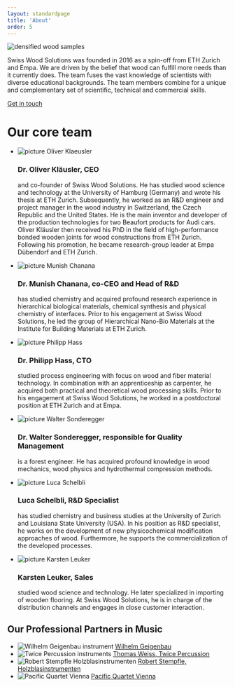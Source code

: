```yaml
---
layout: standardpage
title: 'About'
order: 5
---
```


<div class="full-width">
  <img srcset="/swisswoodsolutions/assets/images/team-cover_2x.jpg" src="/swisswoodsolutions/assets/images/team-cover.jpg" alt="densified wood samples" class="coverimg">
    <div class="wrap-grid-2">
        <p>Swiss Wood Solutions was founded in 2016 as a spin-off from ETH Zurich and Empa. We are driven by the belief that wood can fulfill more needs than it currently does. The team fuses the vast knowledge of scientists with diverse educational backgrounds. The team members combine for a unique and complementary set of scientific, technical and commercial skills.
        </p>
        <p><a class="btn-red" href="/swisswoodsolutions/Contact">Get in touch</a></p>
        <h1>Our core team</h1>
        <ul>
            <li>
                <img src="/swisswoodsolutions/assets/images/team_OK.jpg" alt="picture Oliver Klaeusler">
                <h3>Dr. Oliver Kläusler, CEO</h3>
                <p>and co-founder of Swiss Wood Solutions. He has studied wood science and technology at the University of Hamburg (Germany) and wrote his thesis at ETH Zurich. Subsequently, he worked as an R&D engineer and project manager in the wood industry in Switzerland, the Czech Republic and the United States. He is the main inventor and developer of the production technologies for two Beaufort products for Audi cars. Oliver Kläusler then received his PhD in the field of high-performance bonded wooden joints for wood constructions from ETH Zurich. Following his promotion, he became research-group leader at Empa Dübendorf and ETH Zurich. </p>
            </li>
            <li>
                <img src="/swisswoodsolutions/assets/images/team_MC.jpg" alt="picture Munish Chanana">
                <h3>Dr. Munish Chanana, co-CEO and Head of R&D</h3>
                <p>has studied chemistry and acquired profound research experience in hierarchical biological materials, chemical synthesis and physical chemistry of interfaces. Prior to his engagement at Swiss Wood Solutions, he led the group of Hierarchical Nano-Bio Materials at the Institute for Building Materials at ETH Zurich.</p>
            </li>
            <li>
                <img src="/swisswoodsolutions/assets/images/team_PH.jpg" alt="picture Philipp Hass">
                <h3>Dr. Philipp Hass, CTO</h3>
                <p>studied process engineering with focus on wood and fiber material technology. In combination with an apprenticeship as carpenter, he acquired both practical and theoretical wood processing skills. Prior to his engagement at Swiss Wood Solutions, he worked in a postdoctoral position at ETH Zurich and at Empa.</p>
            </li>
            <li>
                <img src="/swisswoodsolutions/assets/images/team_WS.jpg" alt="picture Walter Sonderegger">
                <h3>Dr. Walter Sonderegger, responsible for Quality Management</h3>
                <p>is a forest engineer. He has acquired profound knowledge in wood mechanics, wood physics and hydrothermal compression methods.</p>
            </li>
            <li>
                <img src="/swisswoodsolutions/assets/images/team_LS.jpg" alt="picture Luca Schelbli">
                <h3>Luca Schelbli, R&D Specialist</h3>
                <p>has studied chemistry and business studies at the University of Zurich and Louisiana State University (USA). In his position as R&D specialist, he works on the development of new physicochemical modification approaches of wood. Furthermore, he supports the commercialization of the developed processes.</p>
            </li>
            <li>
                <img src="/swisswoodsolutions/assets/images/team_KL.jpg" alt="picture Karsten Leuker">
                <h3>Karsten Leuker, Sales</h3>
                <p>studied wood science and technology. He later specialized in importing of wooden flooring. At Swiss Wood Solutions, he is in charge of the distribution channels and engages in close customer interaction.</p>
            </li>
        </ul>
      </div>
  </div>
  <div class="full-width">
      <div class="wrap-grid-3">
      <h2>Our Professional Partners in Music</h2>
          <ul>
              <li>
                <img src="/swisswoodsolutions/assets/images/partner_wilhelm.jpg"
                alt="Wilhelm Geigenbau instrument">
                <a href="http://www.wilhelm-geigenbau.ch" target="blank">Wilhelm Geigenbau</a>
                </li>
              <li>
                <img src="/swisswoodsolutions/assets/images/partner_twice.jpg"
                alt="Twice Percussion instruments">
                <a href="http://www.twicepercussion.ch" target="blank">Thomas Weiss, Twice Percussion</a>
                </li>
              <li>
                <img src="/swisswoodsolutions/assets/images/partner_stempfle.jpg"
                alt="Robert Stempfle Holzblasinstrumenten">
                <a href="https://stempfle.ch/de/" target="blank">Robert Stempfle, Holzblasinstrumenten</a>
                </li>
              <li>
                <img src="/swisswoodsolutions/assets/images/partner_pqv.jpg"
                alt="Pacific Quartet Vienna">
                <a href="http://pacificquartet.com" target="blank">Pacific Quartet Vienna</a>
              </li>
          </ul>
      </div>
  </div>
